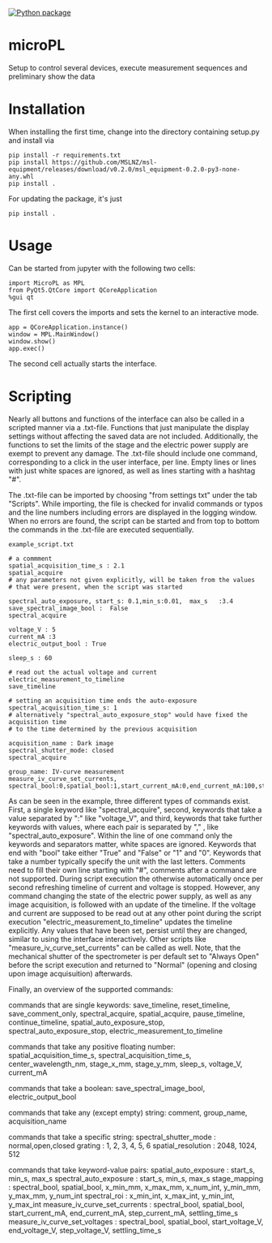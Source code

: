[![Python package](https://github.com/kernke/microPL/actions/workflows/python-package.yml/badge.svg)](https://github.com/kernke/microPL/actions/workflows/python-package.yml)

# microPL
Setup to control several devices, execute measurement sequences and preliminary show the data 

# Installation
When installing the first time, change into the directory containing setup.py and install via 

    pip install -r requirements.txt
    pip install https://github.com/MSLNZ/msl-equipment/releases/download/v0.2.0/msl_equipment-0.2.0-py3-none-any.whl
    pip install . 

For updating the package, it's just

    pip install . 

# Usage
Can be started from jupyter with the following two cells:

    import MicroPL as MPL
    from PyQt5.QtCore import QCoreApplication
    %gui qt

The first cell covers the imports and sets the kernel to an interactive mode.

    app = QCoreApplication.instance()
    window = MPL.MainWindow()
    window.show()
    app.exec()

The second cell actually starts the interface.

# Scripting

Nearly all buttons and functions of the interface can also be called in a scripted manner via a .txt-file.
Functions that just manipulate the display settings without affecting the saved data are not included.
Additionally, the functions to set the limits of the stage and the electric power supply are exempt to prevent any damage.
The .txt-file should include one command, corresponding to a click in the user interface, per line.
Empty lines or lines with just white spaces are ignored, as well as lines starting with a hashtag "#".

The .txt-file can be imported by choosing "from settings txt" under the tab "Scripts". 
While importing, the file is checked for invalid commands or typos and the line numbers including errors are displayed in the logging window.
When no errors are found, the script can be started and from top to bottom the commands in the .txt-file are executed sequentially.

    example_script.txt
    
    # a commment
    spatial_acquisition_time_s : 2.1
    spatial_acquire
    # any parameters not given explicitly, will be taken from the values
    # that were present, when the script was started
     
    spectral_auto_exposure, start_s: 0.1,min_s:0.01,  max_s   :3.4
    save_spectral_image_bool :  False
    spectral_acquire
    
    voltage_V : 5
    current_mA :3
    electric_output_bool : True
    
    sleep_s : 60

    # read out the actual voltage and current
    electric_measurement_to_timeline
    save_timeline

    # setting an acquisition time ends the auto-exposure
    spectral_acquisition_time_s: 1
    # alternatively "spectral_auto_exposure_stop" would have fixed the acquisition time
    # to the time determined by the previous acquisition

    acquisition_name : Dark image
    spectral_shutter_mode: closed
    spectral_acquire

    group_name: IV-curve measurement
    measure_iv_curve_set_currents, spectral_bool:0,spatial_bool:1,start_current_mA:0,end_current_mA:100,step_current_mA:5,settling_time_s:0.1

As can be seen in the example, three different types of commands exist. 
First, a single keyword like "spectral_acquire", 
second, keywords that take a value separated by ":" like "voltage_V",
and third, keywords that take further keywords with values, where each pair is separated by "," , like "spectral_auto_exposure".
Within the line of one command only the keywords and separators matter, white spaces are ignored.
Keywords that end with "bool" take either "True" and "False" or "1" and "0".
Keywords that take a number typically specify the unit with the last letters.
Comments need to fill their own line starting with "#", comments after a command are not supported.
During script execution the otherwise automatically once per second refreshing timeline of current and voltage is stopped.
However, any command changing the state of the electric power supply, as well as any image acquisition, is followed with an update of the timeline. If the voltage and current are supposed to be read out at any other point during the script execution  "electric_measurement_to_timeline" updates the timeline explicitly.
Any values that have been set, persist until they are changed, similar to using the interface interactively.
Other scripts like "measure_iv_curve_set_currents" can be called as well. 
Note, that the mechanical shutter of the spectrometer is per default set to "Always Open" before the script execution and returned to "Normal" (opening and closing upon image acquisuition) afterwards. 

Finally, an overview of the supported commands:

commands that are single keywords:
save_timeline, reset_timeline, save_comment_only, spectral_acquire, spatial_acquire,
pause_timeline, continue_timeline, spatial_auto_exposure_stop, spectral_auto_exposure_stop,
electric_measurement_to_timeline

commands that take any positive floating number:
spatial_acquisition_time_s, spectral_acquisition_time_s, center_wavelength_nm, stage_x_mm, 
stage_y_mm, sleep_s, voltage_V, current_mA

commands that take a boolean:
save_spectral_image_bool, electric_output_bool

commands that take any (except empty) string:
comment, group_name, acquisition_name

commands that take a specific string:
spectral_shutter_mode : normal,open,closed
grating : 1, 2, 3, 4, 5, 6
spatial_resolution : 2048, 1024, 512

commands that take keyword-value pairs:
spatial_auto_exposure : start_s, min_s, max_s
spectral_auto_exposure : start_s, min_s, max_s
stage_mapping : spectral_bool, spatial_bool, x_min_mm, x_max_mm, x_num_int, y_min_mm, y_max_mm, y_num_int
spectral_roi : x_min_int, x_max_int, y_min_int, y_max_int
measure_iv_curve_set_currents : spectral_bool, spatial_bool, start_current_mA, end_current_mA, step_current_mA, settling_time_s
measure_iv_curve_set_voltages : spectral_bool, spatial_bool, start_voltage_V, end_voltage_V, step_voltage_V, settling_time_s